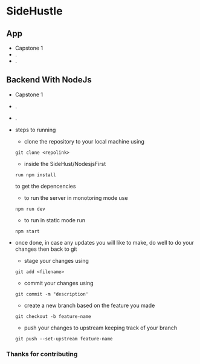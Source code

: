 # SideHustle

## App
 - Capstone 1
 - .
 - .
## Backend With NodeJs
- Capstone 1
 - .
 - .

 - steps to running
    - clone the repository to your local machine using 
    ```
    git clone <repolink>
    ```
    - inside the SideHust/NodesjsFirst  

    ``` 
    run npm install 
    ```
     to get the depencencies

    - to run the server in monotoring mode use 
    ```
    npm run dev
    ```

    - to run in static mode run 
    ```
    npm start
    ```
- once done, in case any updates you will like to make, do well to do your changes then back to git
    - stage your changes using
    ``` 
    git add <filename>
    ```
    
    - commit your changes using
    ```
    git commit -m "description'
    ```

    - create a new branch based on the feature you made 
    ``` 
    git checkout -b feature-name
    ```

    - push your changes to upstream keeping track of your branch
    ```
    git push --set-upstream feature-name
    ```

### Thanks for contributing
